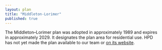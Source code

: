 ```yaml
---
layout: plan
title: "Middleton-Lorimer"
published: true
---
```


The Middleton–Lorimer plan was adopted in approximately 1989 and expires in approximately 2029. It designates the plan area for residential use. HPD has not yet made the plan available to our team or [on its website](https://www.nyc.gov/site/hpd/services-and-information/urban-renewal.page).
